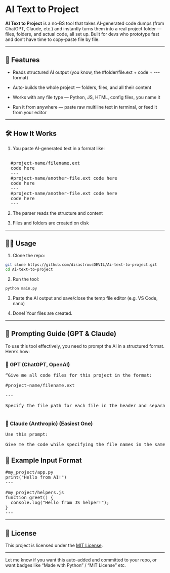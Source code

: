 

# AI Text to Project

**AI Text to Project** is a no-BS tool that takes AI-generated code dumps (from ChatGPT, Claude, etc.) and instantly turns them into a real project folder — files, folders, and actual code, all set up.
Built for devs who prototype fast and don’t have time to copy-paste file by file.



---

## 🚀 Features

- Reads structured AI output (you know, the #folder/file.ext + code + --- format)

- Auto-builds the whole project — folders, files, and all their content

- Works with any file type — Python, JS, HTML, config files, you name it

- Run it from anywhere — paste raw multiline text in terminal, or feed it from your editor

---

## 🛠 How It Works

1. You paste AI-generated text in a format like:

<pre> 
  #project-name/filename.ext 
  code here 
  ---
  #project-name/another-file.ext code here 
  code here 
  --- 
  #project-name/another-file.ext code here 
  code here 
  --- 
</pre>

2. The parser reads the structure and content

3. Files and folders are created on disk

---

## 🧑‍💻 Usage

1. Clone the repo:
```bash
git clone https://github.com/disastrousDEVIL/Ai-text-to-project.git
cd Ai-text-to-project
````

2. Run the tool:

 ```bash
 python main.py
 ```

3. Paste the AI output and save/close the temp file editor (e.g. VS Code, nano)

5. Done! Your files are created.

---


## 💬 Prompting Guide (GPT & Claude)

To use this tool effectively, you need to prompt the AI in a structured format. Here’s how:

### 🧠 GPT (ChatGPT, OpenAI)
<pre>
“Give me all code files for this project in the format:

#project-name/filename.ext  
<your code>  
---  

Specify the file path for each file in the header and separate files using '---'. This helps me generate and save them automatically.”

</pre>

### 🤖 Claude (Anthropic) (Easiest One)
<pre>
Use this prompt:

Give me the code while specifying the file names in the same code .
</pre>

## 📁 Example Input Format

<pre>
#my_project/app.py
print("Hello from AI!")
---

#my_project/helpers.js
function greet() {
  console.log("Hello from JS helper!");
}
---</pre>
---
## 📄 License

This project is licensed under the [MIT License](LICENSE).

---

Let me know if you want this auto-added and committed to your repo, or want badges like “Made with Python” / “MIT License” etc.
